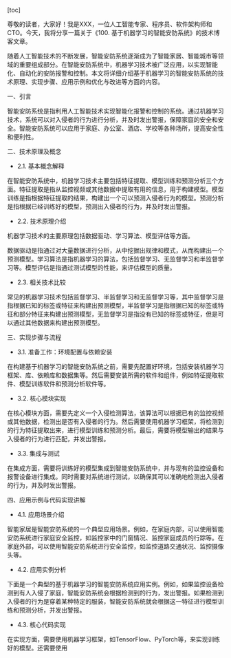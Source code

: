 
[toc]                    
                
                
尊敬的读者，大家好！我是XXX，一位人工智能专家、程序员、软件架构师和 CTO。今天，我将分享一篇关于《100. 基于机器学习的智能安防系统》的技术博客文章。

随着人工智能技术的不断发展，智能安防系统逐渐成为了智能家居、智能城市等领域的重要组成部分。在智能安防系统中，机器学习技术被广泛应用，以实现智能化、自动化的安防报警和控制。本文将详细介绍基于机器学习的智能安防系统的技术原理、实现步骤、应用示例和优化与改进等方面的内容。

一、引言

智能安防系统是指利用人工智能技术实现智能化报警和控制的系统。通过机器学习技术，系统可以对入侵者的行为进行分析，并及时发出警报，保障家庭的安全和安全。智能安防系统可以应用于家庭、办公室、酒店、学校等各种场所，提高安全性和便利性。

二、技术原理及概念

- 2.1. 基本概念解释

在智能安防系统中，机器学习技术主要包括特征提取、模型训练和预测分析三个方面。特征提取是指从监控视频或其他数据中提取有用的信息，用于构建模型。模型训练是指根据特征提取的结果，构建出一个可以预测入侵者行为的模型。预测分析是指根据已经训练好的模型，预测出入侵者的行为，并及时发出警报。

- 2.2. 技术原理介绍

机器学习技术的主要原理包括数据驱动、学习算法、模型评估等方面。

数据驱动是指通过对大量数据进行分析，从中挖掘出规律和模式，从而构建出一个预测模型。学习算法是指机器学习的算法，包括监督学习、无监督学习和半监督学习等。模型评估是指通过测试模型的性能，来评估模型的质量。

- 2.3. 相关技术比较

常见的机器学习技术包括监督学习、半监督学习和无监督学习等，其中监督学习是指根据已知的标签或特征来构建出预测模型，半监督学习是指根据已知的标签或特征和部分特征来构建出预测模型，无监督学习是指没有已知的标签或特征，但是可以通过其他数据来构建出预测模型。

三、实现步骤与流程

- 3.1. 准备工作：环境配置与依赖安装

在构建基于机器学习的智能安防系统之前，需要先配置好环境，包括安装机器学习框架、库、依赖库和数据集等。然后需要安装所需的软件和组件，例如特征提取软件、模型训练软件和预测分析软件等。

- 3.2. 核心模块实现

在核心模块方面，需要先定义一个入侵检测算法，该算法可以根据已有的监控视频或其他数据，检测出是否有入侵者的行为。然后需要使用机器学习框架，将检测到的行为特征提取出来，进行模型训练和预测分析。最后，需要将模型输出的结果与入侵者的行为进行匹配，并发出警报。

- 3.3. 集成与测试

在集成方面，需要将训练好的模型集成到智能安防系统中，并与现有的监控设备和报警设备进行集成。同时需要对系统进行测试，以确保其可以准确地检测出入侵者的行为，并及时发出警报。

四、应用示例与代码实现讲解

- 4.1. 应用场景介绍

智能家居是智能安防系统的一个典型应用场景。例如，在家庭内部，可以使用智能安防系统进行家庭安全监控，如监控家中的门窗情况、监控家庭成员的行踪等。在家庭外部，可以使用智能安防系统进行安全监控，如监控道路交通状况、监控摄像头等。

- 4.2. 应用实例分析

下面是一个典型的基于机器学习的智能安防系统应用实例。例如，如果监控设备检测到有人入侵了家庭，智能安防系统会根据检测到的行为，发出警报。如果检测到入侵者的行为是穿着某种特定的服装，智能安防系统就会根据这一特征进行模型训练和预测分析，并发出警报。

- 4.3. 核心代码实现

在实现方面，需要使用机器学习框架，如TensorFlow、PyTorch等，来实现训练好的模型。还需要使用

